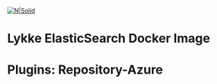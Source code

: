 [![N|Solid](https://settings-test-k8s.lykkex.net/images/lykke_new.svg)]()

# Lykke ElasticSearch Docker Image

# Plugins: Repository-Azure